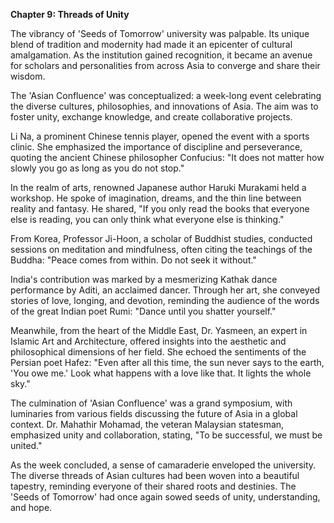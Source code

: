 **Chapter 9: Threads of Unity**

The vibrancy of 'Seeds of Tomorrow' university was palpable. Its unique blend of tradition and modernity had made it an epicenter of cultural amalgamation. As the institution gained recognition, it became an avenue for scholars and personalities from across Asia to converge and share their wisdom.

The 'Asian Confluence' was conceptualized: a week-long event celebrating the diverse cultures, philosophies, and innovations of Asia. The aim was to foster unity, exchange knowledge, and create collaborative projects.

Li Na, a prominent Chinese tennis player, opened the event with a sports clinic. She emphasized the importance of discipline and perseverance, quoting the ancient Chinese philosopher Confucius: "It does not matter how slowly you go as long as you do not stop."

In the realm of arts, renowned Japanese author Haruki Murakami held a workshop. He spoke of imagination, dreams, and the thin line between reality and fantasy. He shared, "If you only read the books that everyone else is reading, you can only think what everyone else is thinking."

From Korea, Professor Ji-Hoon, a scholar of Buddhist studies, conducted sessions on meditation and mindfulness, often citing the teachings of the Buddha: "Peace comes from within. Do not seek it without."

India's contribution was marked by a mesmerizing Kathak dance performance by Aditi, an acclaimed dancer. Through her art, she conveyed stories of love, longing, and devotion, reminding the audience of the words of the great Indian poet Rumi: "Dance until you shatter yourself."

Meanwhile, from the heart of the Middle East, Dr. Yasmeen, an expert in Islamic Art and Architecture, offered insights into the aesthetic and philosophical dimensions of her field. She echoed the sentiments of the Persian poet Hafez: "Even after all this time, the sun never says to the earth, 'You owe me.' Look what happens with a love like that. It lights the whole sky."

The culmination of 'Asian Confluence' was a grand symposium, with luminaries from various fields discussing the future of Asia in a global context. Dr. Mahathir Mohamad, the veteran Malaysian statesman, emphasized unity and collaboration, stating, "To be successful, we must be united."

As the week concluded, a sense of camaraderie enveloped the university. The diverse threads of Asian cultures had been woven into a beautiful tapestry, reminding everyone of their shared roots and destinies. The 'Seeds of Tomorrow' had once again sowed seeds of unity, understanding, and hope.
